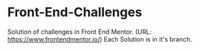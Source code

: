 # Front-End-Challenges

Solution of challenges in Front End Mentor. (URL: https://www.frontendmentor.io/)
Each Solution is in it's branch.